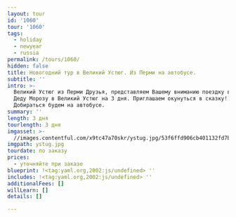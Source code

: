 ```yaml
---
layout: tour
id: '1060'
tour: '1060'
tags:
  - holiday
  - newyear
  - russia
permalink: /tours/1060/
hidden: false
title: Новогодний тур в Великий Устюг. Из Перми на автобусе.
subtitle: ''
intro: >-
  Великий Устюг из Перми Друзья, представляем Вашему вниманию поездку в гости к
  Деду Морозу в Великий Устюг на 3 дня. Приглашаем окунуться в сказку!
  Добираться будем на автобусе.
summary: ''
length: 3 дня
tourlength: 3 дня
imgasset: >-
  //images.contentful.com/x9tc47a70skr/ystug.jpg/53f6ffd906cb401132fd7ba42805684d/ystug.jpg
imgpath: ystug.jpg
tourdate: по заказу
prices:
  - уточняйте при заказе
blueprint: !<tag:yaml.org,2002:js/undefined> ''
includes: !<tag:yaml.org,2002:js/undefined> ''
additionalFees: []
willLearn: []
details: []

---
```


